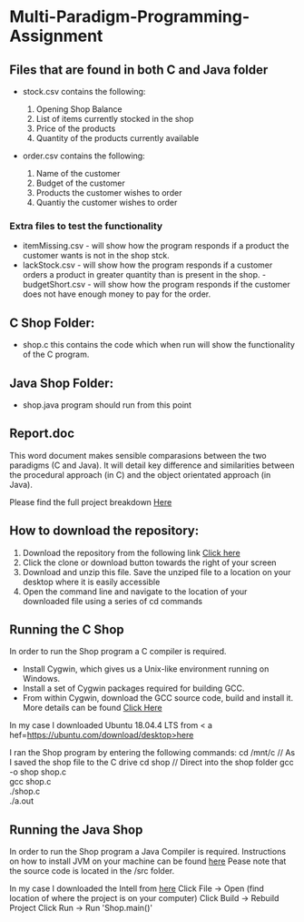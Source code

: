 # Multi-Paradigm-Programming-Assignment

## Files that are found in both C and Java folder

  - stock.csv contains the following:
  
     1. Opening Shop Balance
     2. List of items currently stocked in the shop
     3. Price of the products
     4. Quantity of the products currently available
           
  - order.csv contains the following:
  
      1. Name of the customer 
      2. Budget of the customer 
      3. Products the customer wishes to order
      4.  Quantiy the customer wishes to order
            
 ### Extra files to test the functionality
  
   - itemMissing.csv - will show how the program responds if a product the customer wants is not in the shop stck.
   - lackStock.csv - will show how the program responds if a customer orders a product in greater quantity than is present in the shop.
    - budgetShort.csv - will show how the program responds if the customer does not have enough money to pay for the order.
         
## C Shop Folder:

  - shop.c  this contains the code which when run will show the functionality of the C program. 

## Java Shop Folder:
  - shop.java  program should run from this point 

## Report.doc

This word document makes sensible comparasions between the two paradigms (C and Java). It will detail key difference and similarities between the procedural approach (in C) and the object orientated approach (in Java).  

Please find the full project breakdown <a href=https://github.com/Roisin-Fallon/Multi-Paradigm-Programming-Assignment/blob/master/Assignment%201%20-%20Shop.pdf>Here</a>

## How to download the repository:
1. Download the repository from the following link <a href=https://github.com/Roisin-Fallon/Multi-Paradigm-Programming-Assignment>Click here</a>  
2. Click the clone or download button towards the right of your screen
3. Download and unzip this file. Save the unziped file to a location on your desktop where it is easily accessible
4. Open the command line and navigate to the location of your downloaded file using a series of cd commands 


## Running the C Shop

In order to run the Shop program a C compiler is required.
  - Install Cygwin, which gives us a Unix-like environment running on Windows.
  - Install a set of Cygwin packages required for building GCC.
  - From within Cygwin, download the GCC source code, build and install it.
 More details can be found <a href=https://preshing.com/20141108/how-to-install-the-latest-gcc-on-windows/> Click Here </a>
 
 In my case I downloaded Ubuntu 18.04.4 LTS from < a hef=https://ubuntu.com/download/desktop>here</a>
 
 I ran the Shop program by entering the following commands:
                   cd /mnt/c                  // As I saved the shop file to the C drive
                   cd shop                    // Direct into the shop folder
                   gcc -o shop shop.c         
                   gcc shop.c  
                   ./shop.c   
                   ./a.out  

## Running the Java Shop

In order to run the Shop program a Java Compiler is required. 
Instructions on how to install JVM on your machine can be found <a href=https://www.quora.com/How-do-I-install-Java-JVM-on-a-machine> here</a>
Pease note that the source code is located in the /src folder. 

In my case I downloaded the Intell from <a href=https://www.jetbrains.com/idea/>here</a>
Click File -> Open (find location of where the project is on your computer)
Click Build -> Rebuild Project
Click Run -> Run 'Shop.main()'
